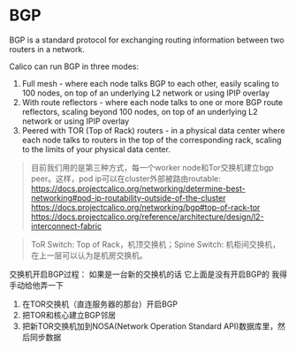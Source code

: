 

# BGP
BGP is a standard protocol for exchanging routing information between two routers in a network.

Calico can run BGP in three modes:
1. Full mesh - where each node talks BGP to each other, easily scaling to 100 nodes, 
   on top of an underlying L2 network or using IPIP overlay 
2. With route reflectors - where each node talks to one or more BGP route reflectors, scaling beyond 100 nodes, 
   on top of an underlying L2 network or using IPIP overlay
3. Peered with TOR (Top of Rack) routers - in a physical data center where each node talks to routers in the top of the corresponding rack, 
   scaling to the limits of your physical data center.
   
> 目前我们用的是第三种方式，每一个worker node和Tor交换机建立bgp peer。这样，pod ip可以在cluster外部被路由routable:
> https://docs.projectcalico.org/networking/determine-best-networking#pod-ip-routability-outside-of-the-cluster
> https://docs.projectcalico.org/networking/bgp#top-of-rack-tor
> https://docs.projectcalico.org/reference/architecture/design/l2-interconnect-fabric

> ToR Switch: Top of Rack，机顶交换机；Spine Switch: 机柜间交换机，在上一层可以认为是机房交换机。


交换机开启BGP过程：
如果是一台新的交换机的话 它上面是没有开启BGP的 我得手动给他弄一下
1. 在TOR交换机（直连服务器的那台）开启BGP
2. 把TOR和核心建立BGP邻居
3. 把新TOR交换机加到NOSA(Network Operation Standard API)数据库里，然后同步数据

